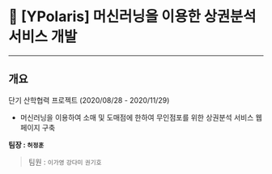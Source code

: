 # 🎯 [YPolaris] 머신러닝을 이용한 상권분석 서비스 개발
---

## 개요

단기 산학협력 프로젝트 (2020/08/28 - 2020/11/29)
* 머신러닝을 이용하여 소매 및 도매점에 한하여 무인점포를 위한 상권분석 서비스 웹페이지 구축

**팀장 : `허정훈`**
> 팀원 : `이가영` `강다미` `권기호`
